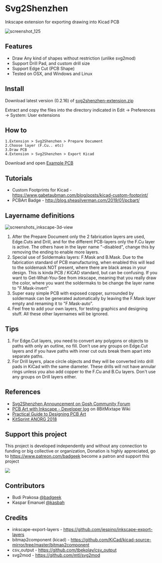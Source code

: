 # Svg2Shenzhen
Inkscape extension for exporting drawing into Kicad PCB

![screenshot_125](https://i.imgur.com/gjFZZu3.jpg)

## Features

- Draw Any kind of shapes without restriction (unlike svg2mod)
- Support Drill Pad, and custom drill size
- Support Edge Cut (PCB Shape)
- Tested on OSX, and Windows and Linux

## Install

Download latest version (0.2.16) of [svg2shenzhen-extension.zip](https://github.com/badgeek/svg2shenzhen-next/releases)

Extract and copy the files into the directory indicated in Edit -> Preferences -> System: User extensions

## How to

    1.Extension > Svg2Shenzhen > Prepare Document
    2.Choose layer (F.Cu.. etc)
    3.Draw PCB
    4.Extension > Svg2Shenzhen > Export Kicad

Download and open [Example PCB](https://raw.githubusercontent.com/badgeek/svg2shenzhen-next/master/examples/viruspcb.svg)

## Tutorials

- Custom Footprints for Kicad - https://www.gabetaubman.com/blog/posts/kicad-custom-footprint/
- PCBArt Badge - http://blog.sheasilverman.com/2019/01/pcbart/

## Layername definitions

![screenshots_inkscape-3d-view](https://github.com/dusjagr/svg2shenzhen/raw/master/examples/myFirstPCB_comboScreen.png)

1. After the Prepare Document only the 2 fabrication layers are used, Edge.Cuts and Drill, and for the different PCB-layers only the F.Cu layer is active. The others have in the layer name "-disabled", change this by removing the ending to enable more layers.
2. Special use of Soldermaks layers: F.Mask and B.Mask. Due to the fabrication standard of PCB manufacturing, when enabled this will lead to the soldemask NOT present, where there are black areas in your design. This is kinda PCB / KiCAD standard, but can be confusing. If you want to Get-What-You-See from inkscape, meaning that you really draw the color, where you want the soldermaks to be change the layer name to "F.Mask-invert"
3. Super easy simple PCB with exposed copper, surrounded by soldermask can be generated automatically by leaving the F.Mask layer empty and renaming it to "F.Mask-auto".
4. Feel free to add your own layers, for testing graphics and designing stuff. All these other layernames will be ignored.

## Tips

1. For Edge.Cut layers, you need to convert any polygons or objects to paths with only an outline, no fill. Don't use any groups on Edge.Cut layers and if you have paths with inner cut outs break them apart into separate paths.
2. For Drill layers, place circle objects and they will be converted into drill pads in KiCad with the same diameter. These drills will not have annular rings unless you also add copper to the F.Cu and B.Cu layers. Don't use any groups on Drill layers either.

## References

- [Svg2Shenzhen Announcement on Gosh Community Forum](https://forum.openhardware.science/t/svg2shenzhen-save-inkscape-drawing-as-kicad-pcb/989)
- [PCB Art with Inkscape - Developer log](http://wiki.8bitmixtape.cc/#/4_7.1-PCB-Art-with-Kicad-and-Inkscape) on 8BitMixtape Wiki
- [Practical Guide to Designing PCB Art](https://medium.com/@urish/a-practical-guide-to-designing-pcb-art-b5aa22926a5c)
- [KitSprint ANORG 2018](http://wiki.sgmk-ssam.ch/wiki/KitSprint_ANORG_2018#Kicad_bitmap_import_for_Shenzhen_Ready)


## Support this project

This project is developed independently and without any connection to funding or big collective or organization, Donation is highly appreciated, go to https://www.patreon.com/badgeek become a patron and support this project

<a href="https://www.patreon.com/badgeek">
  <img src="https://i.imgur.com/ys5X3ZP.png" >
</a>


## Contributors
- Budi Prakosa [@badgeek](https://github.com/badgeek)
- Kaspar Emanuel [@kasbah](https://github.com/kasbah)

## Credits
* inkscape-export-layers - https://github.com/jespino/inkscape-export-layers
* bitmap2component (kicad) - https://github.com/KiCad/kicad-source-mirror/tree/master/bitmap2component
* csv_output - https://github.com/tbekolay/csv_output
* svg2mod - https://github.com/mtl/svg2mod
